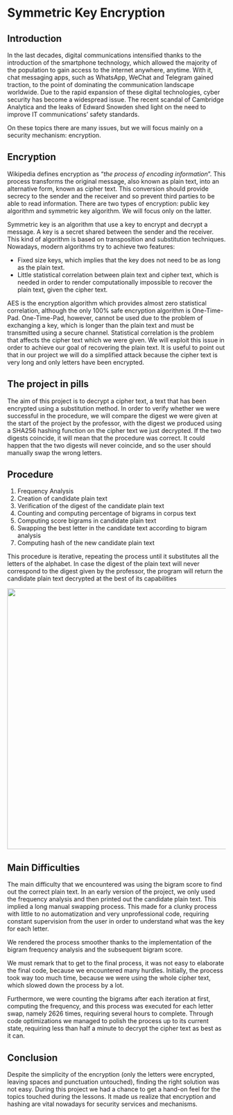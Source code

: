 # Symmetric Key Encryption

## Introduction
In the last decades, digital communications intensified thanks to the introduction of the smartphone technology, which allowed the majority of the population to gain access to the internet anywhere, anytime. With it, chat messaging apps, such as WhatsApp, WeChat and Telegram gained traction, to the point of dominating the communication landscape worldwide. Due to the rapid expansion of these digital technologies, cyber security has become a widespread issue. The recent scandal of Cambridge Analytica and the leaks of Edward Snowden shed light on the need to improve IT communications’ safety standards.

On these topics there are many issues, but we will focus mainly on a security mechanism: encryption.

## Encryption
Wikipedia defines encryption as “*the process of encoding information*”. This process transforms the original message, also known as plain text, into an alternative form, known as cipher text. This conversion should provide secrecy to the sender and the receiver and so prevent third parties to be able to read information. There are two types of encryption: public key algorithm and symmetric key algorithm. We will focus only on the latter.

Symmetric key is an algorithm that use a key to encrypt and decrypt a message. A key is a secret shared between the sender and the receiver. This kind of algorithm is based on transposition and substitution techniques.
Nowadays, modern algorithms try to achieve two features:
- Fixed size keys, which implies that the key does not need to be as long as the plain text.
- Little statistical correlation between plain text and cipher text, which is needed in order to render computationally impossible to recover the plain text, given the cipher text.

AES is the encryption algorithm which provides almost zero statistical correlation, although the only 100% safe encryption algorithm is One-Time-Pad. One-Time-Pad, however, cannot be used due to the problem of exchanging a key, which is longer than the plain text and must be transmitted using a secure channel.
Statistical correlation is the problem that affects the cipher text which we were given. We will exploit this issue in order to achieve our goal of recovering the plain text. It is useful to point out that in our project we will do a simplified attack because the cipher text is very long and only letters have been encrypted.

## The project in pills
The aim of this project is to decrypt a cipher text, a text that has been encrypted using a substitution method. In order to verify whether we were successful in the procedure, we will compare the digest we were given at the start of the project by the professor, with the digest we produced using a SHA256 hashing function on the cipher text we just decrypted. If the two digests coincide, it will mean that the procedure was correct. It could happen that the two digests will never coincide, and so the user should manually swap the wrong letters.

## Procedure
1. Frequency Analysis
2. Creation of candidate plain text
3. Verification of the digest of the candidate plain text
4. Counting and computing percentage of bigrams in corpus text
5. Computing score bigrams in candidate plain text
6. Swapping the best letter in the candidate text according to bigram analysis
7. Computing hash of the new candidate plain text

This procedure is iterative, repeating the process until it substitutes all the letters of the alphabet. In case the digest of the plain text will never correspond to the digest given by the professor, the program will return the candidate plain text decrypted at the best of its capabilities

<p align="center"><img src="https://drive.google.com/uc?id=1bhimTPcGoS9om42PrbdUbcgz0qDwWGm_" width="600"/></p>



## Main Difficulties
The main difficulty that we encountered was using the bigram score to find out the correct plain text. In an early version of the project, we only used the frequency analysis and then printed out the candidate plain text. This implied a long manual swapping process.
This made for a clunky process with little to no automatization and very unprofessional code, requiring constant supervision from the user in order to understand what was the key for each letter.

We rendered the process smoother thanks to the implementation of the bigram frequency analysis and the subsequent bigram score.

We must remark that to get to the final process, it was not easy to elaborate the final code, because we encountered many hurdles. Initially, the process took way too much time, because we were using the whole cipher text, which slowed down the process by a lot.

Furthermore, we were counting the bigrams after each iteration at first, computing the frequency, and this process was executed for each letter swap, namely 2626 times, requiring several hours to complete. Through code optimizations we managed to polish the process up to its current state, requiring less than half a minute to decrypt the cipher text as best as it can.

## Conclusion
Despite the simplicity of the encryption (only the letters were encrypted, leaving spaces and punctuation untouched), finding the right solution was not easy. During this project we had a chance to get a hand-on feel for the topics touched during the lessons. It made us realize that encryption and hashing are vital nowadays for security services and mechanisms.





